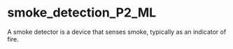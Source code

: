 # smoke_detection_P2_ML
A smoke detector is a device that senses smoke, typically as an indicator of fire.

